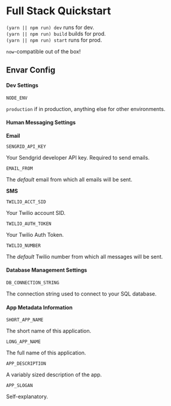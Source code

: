 # Full Stack Quickstart

`(yarn || npm run) dev` runs for dev.  
`(yarn || npm run) build` builds for prod.  
`(yarn || npm run) start` runs for prod.  

`now`-compatible out of the box!

## Envar Config

#### Dev Settings
```
NODE_ENV
```
`production` if in production, anything else for other environments.  

#### Human Messaging Settings
**Email**
```
SENGRID_API_KEY
```
Your Sendgrid developer API key. Required to send emails.  

```
EMAIL_FROM
```
The *default* email from which all emails will be sent.  

**SMS**
```
TWILIO_ACCT_SID
```
Your Twilio account SID.  

```
TWILIO_AUTH_TOKEN
```
Your Twilio Auth Token.  

```
TWILIO_NUMBER
```
The *default* Twilio number from which all messages will be sent.

#### Database Management Settings
```
DB_CONNECTION_STRING
```
The connection string used to connect to your SQL database.

#### App Metadata Information
```
SHORT_APP_NAME
```
The short name of this application.  

```
LONG_APP_NAME
```
The full name of this application.  

```
APP_DESCRIPTION
```
A variably sized description of the app.  

```
APP_SLOGAN
```
Self-explanatory.  
